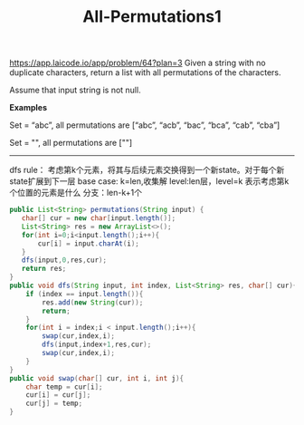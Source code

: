 ﻿---
layout: default
title: All-Permutations1
narrow: true
---
https://app.laicode.io/app/problem/64?plan=3
Given a string with no duplicate characters, return a list with all permutations of the characters.

Assume that input string is not null.

**Examples**

Set = “abc”, all permutations are [“abc”, “acb”, “bac”, “bca”, “cab”, “cba”]

Set = "", all permutations are [""]

***
dfs rule： 考虑第k个元素，将其与后续元素交换得到一个新state。对于每个新state扩展到下一层
base case: k=len,收集解
level:len层，level=k 表示考虑第k个位置的元素是什么
分支：len-k+1个

```java
public List<String> permutations(String input) {  
   char[] cur = new char[input.length()];  
   List<String> res = new ArrayList<>();  
   for(int i=0;i<input.length();i++){  
       cur[i] = input.charAt(i);  
   }  
   dfs(input,0,res,cur);  
   return res;  
}  
public void dfs(String input, int index, List<String> res, char[] cur){  
    if (index == input.length()){  
        res.add(new String(cur));  
        return;  
    }  
    for(int i = index;i < input.length();i++){  
        swap(cur,index,i);  
        dfs(input,index+1,res,cur);  
        swap(cur,index,i);  
    }  
}  
public void swap(char[] cur, int i, int j){  
    char temp = cur[i];  
    cur[i] = cur[j];  
    cur[j] = temp;  
}
```